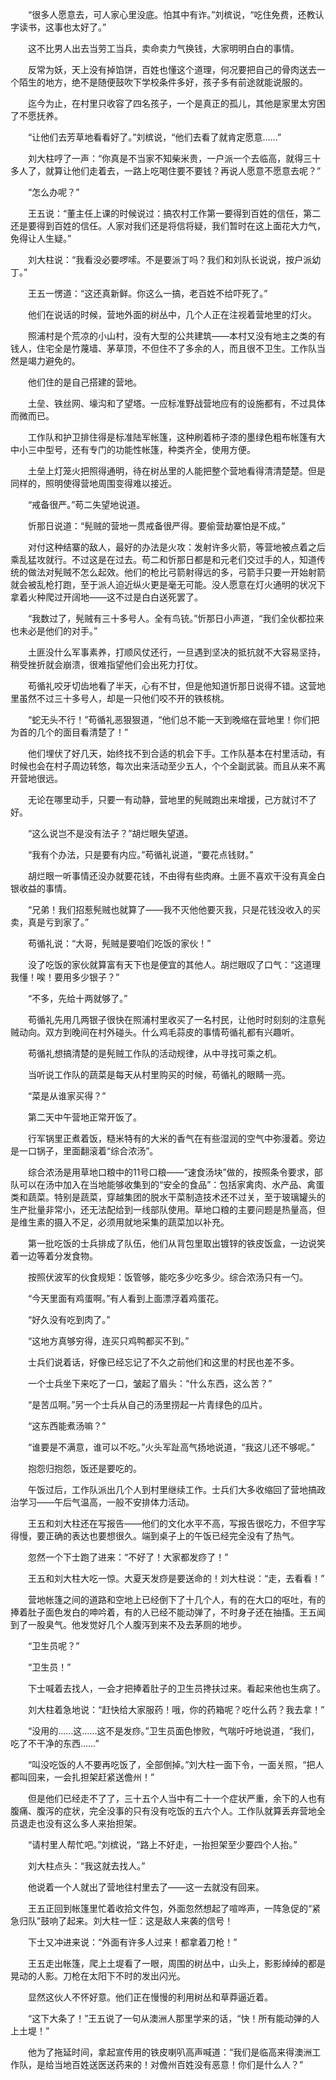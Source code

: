 　　“很多人愿意去，可人家心里没底。怕其中有诈。”刘槟说，“吃住免费，还教认字读书，这事也太好了。”

　　这不比男人出去当劳工当兵，卖命卖力气换钱，大家明明白白的事情。

　　反常为妖，天上没有掉馅饼，百姓也懂这个道理，何况要把自己的骨肉送去一个陌生的地方，绝不是随便鼓吹下学校条件多好，孩子多有前途就能说服的。

　　迄今为止，在村里只收容了四名孩子，一个是真正的孤儿，其他是家里太穷困了不愿抚养。

　　“让他们去芳草地看看好了。”刘槟说，“他们去看了就肯定愿意……”

　　刘大柱哼了一声：“你真是不当家不知柴米贵，一户派一个去临高，就得三十多人了，就算让他们走着去，一路上吃喝住要不要钱？再说人愿意不愿意去呢？”

　　“怎么办呢？”

　　王五说：“董主任上课的时候说过：搞农村工作第一要得到百姓的信任，第二还是要得到百姓的信任。人家对我们还是将信将疑，我们暂时在这上面花大力气，免得让人生疑。”

　　刘大柱说：“我看没必要啰嗦。不是要派丁吗？我们和刘队长说说，按户派幼丁。”

　　王五一愣道：“这还真新鲜。你这么一搞，老百姓不给吓死了。”

　　他们在说话的时候，营地外面的树丛中，几个人正在注视着营地里的灯火。

　　照浦村是个荒凉的小山村，没有大型的公共建筑——本村又没有地主之类的有钱人，住宅全是竹蔑墙、茅草顶，不但住不了多余的人，而且很不卫生。工作队当然是竭力避免的。

　　他们住的是自己搭建的营地。

　　土垒、铁丝网、壕沟和了望塔。一应标准野战营地应有的设施都有，不过具体而微而已。

　　工作队和护卫排住得是标准陆军帐篷，这种刷着柿子漆的墨绿色粗布帐篷有大中小三中型号，还有专门的功能性帐篷，种类齐全，使用方便。

　　土垒上灯笼火把照得通明，待在树丛里的人能把整个营地看得清清楚楚。但是同样的，照明使得营地周围变得难以接近。

　　“戒备很严。”苟二失望地说道。

　　忻那日说道：“髡贼的营地一贯戒备很严得。要偷营劫寨怕是不成。”

　　对付这种结寨的敌人，最好的办法是火攻：发射许多火箭，等营地被点着之后乘乱猛攻就行。不过这是在过去。苟二和忻那日都是和元老们交过手的人，知道传统的做法对髡贼不怎么起效。他们的枪比弓箭射得远的多，弓箭手只要一开始射箭就会被乱枪打跑，至于派人迫近纵火更是毫无可能。没人愿意在灯火通明的状况下拿着火种爬过开阔地——这不过是白白送死罢了。

　　“我数过了，髡贼有三十多号人。全有鸟铳。”忻那日小声道，“我们全伙都拉来也未必是他们的对手。”

　　土匪没什么军事素养，打顺风仗还行，一旦遇到坚决的抵抗就不大容易坚持，稍受挫折就会崩溃，很难指望他们会出死力打仗。

　　苟循礼咬牙切齿地看了半天，心有不甘，但是他知道忻那日说得不错。这营地里虽然不过三十多号人，却是一只他们咬不开的铁核桃。

　　“蛇无头不行！”苟循礼恶狠狠道，“他们总不能一天到晚缩在营地里！你们把为首的几个的面目看清楚了！”

　　他们埋伏了好几天，始终找不到合适的机会下手。工作队基本在村里活动，有时候也会在村子周边转悠，每次出来活动至少五人，个个全副武装。而且从来不离开营地很远。

　　无论在哪里动手，只要一有动静，营地里的髡贼跑出来增援，己方就讨不了好。

　　“这么说岂不是没有法子？”胡烂眼失望道。

　　“我有个办法，只是要有内应。”苟循礼说道，“要花点钱财。”

　　胡烂眼一听事情还没办就要花钱，不由得有些肉麻。土匪不喜欢干没有真金白银收益的事情。

　　“兄弟！我们招惹髡贼也就算了——我不灭他他要灭我，只是花钱没收入的买卖，真是亏到家了。”

　　苟循礼说：“大哥，髡贼是要咱们吃饭的家伙！”

　　没了吃饭的家伙就算富有天下也是便宜的其他人。胡烂眼叹了口气：“这道理我懂！唉！要用多少银子？”

　　“不多，先给十两就够了。”

　　苟循礼先用几两银子很快在照浦村里收买了一名村民，让他时时刻刻的注意髡贼动向。双方到晚间在村外碰头。什么鸡毛蒜皮的事情苟循礼都有兴趣听。

　　苟循礼想搞清楚的是髡贼工作队的活动规律，从中寻找可乘之机。

　　当听说工作队的蔬菜是每天从村里购买的时候，苟循礼的眼睛一亮。

　　“菜是从谁家买得？”

　　第二天中午营地正常开饭了。

　　行军锅里正煮着饭，糙米特有的大米的香气在有些湿润的空气中弥漫着。旁边是一口锅子，里面翻滚着“综合浓汤”。

　　综合浓汤是用草地口粮中的11号口粮——“速食汤块”做的，按照条令要求，部队可以在汤中加入在当地能够收集到的“安全的食品”：包括家禽肉、水产品、禽蛋类和蔬菜。特别是蔬菜，穿越集团的脱水干菜制造技术还不过关，至于玻璃罐头的生产批量非常小，还无法配给到一线部队使用。草地口粮的主要问题是热量高，但是维生素的摄入不足，必须用就地采集的蔬菜加以补充。

　　第一批吃饭的士兵排成了队伍，他们从背包里取出镀锌的铁皮饭盒，一边说笑着一边等着分发食物。

　　按照伏波军的伙食规矩：饭管够，能吃多少吃多少。综合浓汤只有一勺。

　　“今天里面有鸡蛋啊。”有人看到上面漂浮着鸡蛋花。

　　“好久没有吃到肉了。”

　　“这地方真够穷得，连买只鸡鸭都买不到。”

　　士兵们说着话，好像已经忘记了不久之前他们和这里的村民也差不多。

　　一个士兵坐下来吃了一口，皱起了眉头：“什么东西，这么苦？”

　　“是苦瓜啊。”另一个士兵从自己的汤里捞起一片青绿色的瓜片。

　　“这东西能煮汤嘛？”

　　“谁要是不满意，谁可以不吃。”火头军趾高气扬地说道，“我这儿还不够呢。”

　　抱怨归抱怨，饭还是要吃的。

　　午饭过后，工作队派出几个人到村里继续工作。士兵们大多收缩回了营地搞政治学习——午后气温高，一般不安排体力活动。

　　王五和刘大柱还在写报告——他们的文化水平不高，写报告很吃力，不但字写得慢，要正确的表达也要想很久。端到桌子上的午饭已经完全没有了热气。

　　忽然一个下士跑了进来：“不好了！大家都发痧了！”

　　王五和刘大柱大吃一惊。大夏天发痧是要送命的！刘大柱说：“走，去看看！”

　　营地帐篷之间的道路和空地上已经倒下了十几个人，有的在大口的呕吐，有的捧着肚子面色发白的呻吟着，有的人已经不能动弹了，不时身子还在抽搐。王五闻到了一股臭气。他发觉好几个人腹泻到来不及去茅厕的地步。

　　“卫生员呢？”

　　“卫生员！”

　　下士喊着去找人，一会才把捧着肚子的卫生员搀扶过来。看起来他也生病了。

　　刘大柱着急地说：“赶快给大家服药！哦，你的药箱呢？吃什么药？我去拿！”

　　“没用的……这……这不是发痧。”卫生员面色惨败，气喘吁吁地说道，“我们，吃了不干净的东西……”

　　“叫没吃饭的人不要再吃饭了，全部倒掉。”刘大柱一面下令，一面关照，“把人都叫回来，一会扎担架赶紧送儋州！”

　　但是他们已经走不了了，三十五个人当中有二十一个症状严重，余下的人也有腹痛、腹泻的症状，完全没事的只有没有吃饭的五六个人。工作队就算丢弃营地全员退走也没有这么多人来抬担架。

　　“请村里人帮忙吧。”刘槟说，“路上不好走，一抬担架至少要四个人抬。”

　　刘大柱点头：“我这就去找人。”

　　他说着一个人就出了营地往村里去了——这一去就没有回来。

　　王五正回到帐篷里忙着收拾文件包，外面忽然想起了喧哗声，一阵急促的“紧急归队”鼓响了起来。刘大柱一怔：这是敌人来袭的信号！

　　下士又冲进来说：“外面有许多人过来！都拿着刀枪！”

　　王五走出帐篷，爬上土堤看了一眼，周围的树丛中，山头上，影影绰绰的都是晃动的人影。刀枪在太阳下不时的发出闪光。

　　显然这伙人不怀好意。他们正在慢慢的利用树丛和草莽逼近着。

　　“这下大条了！”王五说了一句从澳洲人那里学来的话，“快！所有能动弹的人上土堤！”

　　他为了拖延时间，拿起宣传用的铁皮喇叭高声喊道：“我们是临高来得澳洲工作队，是给当地百姓送医送药来的！对儋州百姓没有恶意！你们是什么人？”
